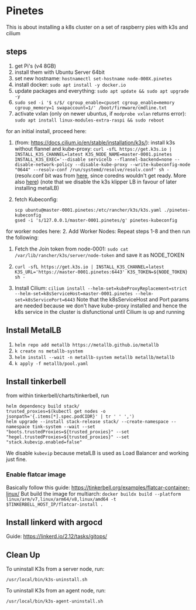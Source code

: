 # Pinetes

This is about installing a k8s cluster on a set of raspberry pies with k3s and cilium

## steps

1. get Pi's (v4 8GB)
2. install them with Ubuntu Server 64bit
3. set new hostname: `hostnamectl set-hostname node-000X.pinetes`
3. install docker: `sudo apt install -y docker.io`
4. update packages and everything: `sudo apt update && sudo apt upgrade -y`
6. `sudo sed -i '$ s/$/ cgroup_enable=cpuset cgroup_enable=memory cgroup_memory=1 swapaccount=1/' /boot/firmware/cmdline.txt`
7. activate vxlan (only on newer ubuntus, if `modprobe vxlan` returns error): `sudo apt install linux-modules-extra-raspi && sudo reboot`

for an initial install, proceed here:
1. (from: https://docs.cilium.io/en/stable/installation/k3s/): install k3s without flannel and kube-proxy: `curl -sfL https://get.k3s.io | INSTALL_K3S_CHANNEL=latest K3S_NODE_NAME=master-0001.pinetes INSTALL_K3S_EXEC='--disable servicelb --flannel-backend=none --disable-network-policy --disable-kube-proxy --write-kubeconfig-mode "0644" --resolv-conf /run/systemd/resolve/resolv.conf' sh -`
(resolv.conf bit was from [here](https://github.com/k3s-io/k3s/issues/4087#issuecomment-929374460), since coredns wouldn't get ready. More also [here](https://github.com/coredns/coredns/blob/master/plugin/loop/README.md#troubleshooting-loops-in-kubernetes-clusters))
(note that we disable the k3s klipper LB in favour of later installing metalLB)

2. fetch Kubeconfig:
    ```shell
    scp ubuntu@master-0001.pinetes:/etc/rancher/k3s/k3s.yaml ./pinetes-kubeconfig
    gsed -i 's/127.0.0.1/master-0001.pinetes/g' pinetes-kubeconfig
    ```

for worker nodes here:
2. Add Worker Nodes: Repeat steps 1-8 and then run the following:
   1. Fetch the Join token from node-0001: `sudo cat /var/lib/rancher/k3s/server/node-token` and save it as NODE_TOKEN
   2. `curl -sfL https://get.k3s.io | INSTALL_K3S_CHANNEL=latest K3S_URL='https://master-0001.pinetes:6443' K3S_TOKEN=${NODE_TOKEN} sh -`

3. Install Cilium: `cilium install --helm-set=kubeProxyReplacement=strict --helm-set=k8sServiceHost=master-0001.pinetes --helm-set=k8sServicePort=6443`
   Note that the k8sServiceHost and Port params are needed because we don't have kube-proxy installed and hence the k8s service in the cluster is disfunctional until Cilium is up and running

## Install MetalLB

1. `helm repo add metallb https://metallb.github.io/metallb`
2. `k create ns metallb-system`
3. `helm install --wait -n metallb-system metallb metallb/metallb`
4. `k apply -f metallb/pool.yaml`

## Install tinkerbell

from within tinkerbell/charts/tinkerbell, run

```shell
helm dependency build stack/
trusted_proxies=$(kubectl get nodes -o jsonpath='{.items[*].spec.podCIDR}' | tr ' ' ',')
helm upgrade --install stack-release stack/ --create-namespace --namespace tink-system --wait --set "boots.trustedProxies=${trusted_proxies}" --set "hegel.trustedProxies=${trusted_proxies}" --set "stack.kubevip.enabled=false"
```

We disable `kubevip` because metalLB is used as Load Balancer and working just fine.

### Enable flatcar image

Basically follow this guide: https://tinkerbell.org/examples/flatcar-container-linux/
But build the image for multiarch:
`docker buildx build --platform linux/arm/v7,linux/arm64/v8,linux/amd64 -t $TINKERBELL_HOST_IP/flatcar-install .`

## Install linkerd with argocd

Guide: <https://linkerd.io/2.12/tasks/gitops/>

## Clean Up

To uninstall K3s from a server node, run:

`/usr/local/bin/k3s-uninstall.sh`

To uninstall K3s from an agent node, run:

`/usr/local/bin/k3s-agent-uninstall.sh`